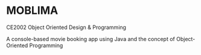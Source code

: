 # MOBLIMA
CE2002 Object Oriented Design & Programming

A console-based movie booking app using Java and the concept of Object-Oriented Programming
